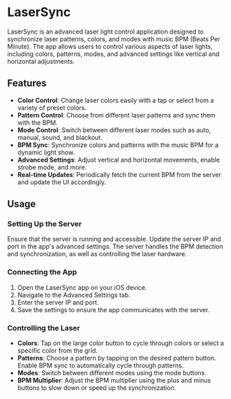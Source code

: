 # LaserSync

LaserSync is an advanced laser light control application designed to synchronize laser patterns, colors, and modes with music BPM (Beats Per Minute). The app allows users to control various aspects of laser lights, including colors, patterns, modes, and advanced settings like vertical and horizontal adjustments.

## Features

- **Color Control**: Change laser colors easily with a tap or select from a variety of preset colors.
- **Pattern Control**: Choose from different laser patterns and sync them with the BPM.
- **Mode Control**: Switch between different laser modes such as auto, manual, sound, and blackout.
- **BPM Sync**: Synchronize colors and patterns with the music BPM for a dynamic light show.
- **Advanced Settings**: Adjust vertical and horizontal movements, enable strobe mode, and more.
- **Real-time Updates**: Periodically fetch the current BPM from the server and update the UI accordingly.

## Usage

### Setting Up the Server

Ensure that the server is running and accessible. Update the server IP and port in the app's advanced settings. The server handles the BPM detection and synchronization, as well as controlling the laser hardware.

### Connecting the App

1. Open the LaserSync app on your iOS device.
2. Navigate to the Advanced Settings tab.
3. Enter the server IP and port.
4. Save the settings to ensure the app communicates with the server.

### Controlling the Laser

- **Colors**: Tap on the large color button to cycle through colors or select a specific color from the grid.
- **Patterns**: Choose a pattern by tapping on the desired pattern button. Enable BPM sync to automatically cycle through patterns.
- **Modes**: Switch between different modes using the mode buttons.
- **BPM Multiplier**: Adjust the BPM multiplier using the plus and minus buttons to slow down or speed up the synchronization.

